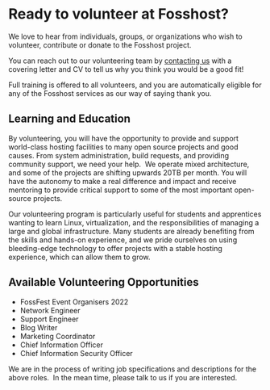# Ready to volunteer at Fosshost?


We love to hear from individuals, groups, or organizations who wish to volunteer, contribute or donate to the Fosshost project.

You can reach out to our volunteering team by [contacting us](https://fosshost.org/contact) with a covering letter and CV to tell us why you think you would be a good fit!

Full training is offered to all volunteers, and you are automatically eligible for any of the Fosshost services as our way of saying thank you.

## Learning and Education

By volunteering, you will have the opportunity to provide and support world-class hosting facilities to many open source projects and good causes. From system administration, build requests, and providing community support, we need your help.  We operate mixed architecture, and some of the projects are shifting upwards 20TB per month. You will have the autonomy to make a real difference and impact and receive mentoring to provide critical support to some of the most important open-source projects.  

Our volunteering program is particularly useful for students and apprentices wanting to learn Linux, virtualization, and the responsibilities of managing a large and global infrastructure. Many students are already benefiting from the skills and hands-on experience, and we pride ourselves on using bleeding-edge technology to offer projects with a stable hosting experience, which can allow them to grow.

## Available Volunteering Opportunities


*   FossFest Event Organisers 2022
*   Network Engineer
*   Support Engineer
*   Blog Writer
*   Marketing Coordinator
*   Chief Information Officer
*   Chief Information Security Officer

We are in the process of writing job specifications and descriptions for the above roles.  In the mean time, please talk to us if you are interested.